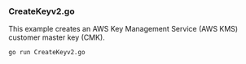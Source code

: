 ### CreateKeyv2.go

This example creates an AWS Key Management Service (AWS KMS) customer master key (CMK).

`go run CreateKeyv2.go`
